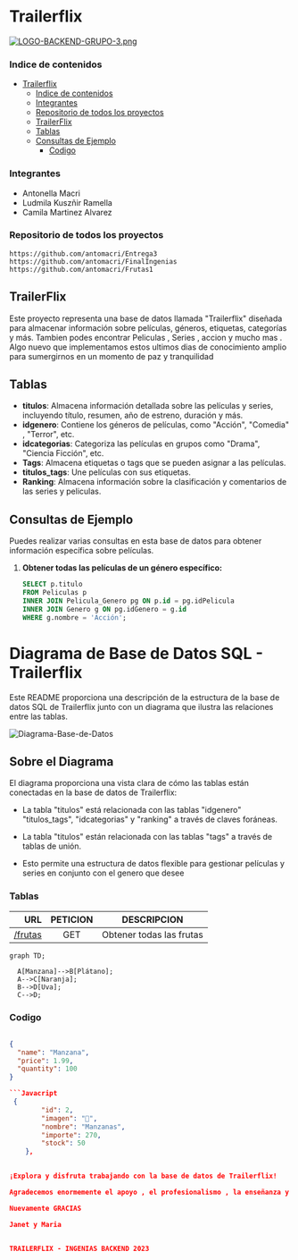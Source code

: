 #  Trailerflix
[![LOGO-BACKEND-GRUPO-3.png](https://i.postimg.cc/cLk2bYzD/LOGO-BACKEND-GRUPO-3.png)](https://postimg.cc/qNn1tt4n)

### Indice de contenidos 
- [Trailerflix](#trailerflix)
    - [Indice de contenidos](#indice-de-contenidos)
    - [Integrantes](#integrantes)
    - [Repositorio de todos los proyectos](#repositorio-de-todos-los-proyectos)
  - [TrailerFlix](#trailerflix-1)
  - [Tablas](#tablas)
  - [Consultas de Ejemplo](#consultas-de-ejemplo)
    - [Codigo](#codigo)
  
    
### Integrantes 
- Antonella Macri
- Ludmila Kuszñir Ramella
- Camila Martinez Alvarez

### Repositorio de todos los proyectos
```
https://github.com/antomacri/Entrega3
https://github.com/antomacri/FinalIngenias
https://github.com/antomacri/Frutas1
```

## TrailerFlix 
Este proyecto  representa una base de datos llamada "Trailerflix" diseñada para almacenar información sobre películas, géneros, etiquetas, categorías y más. Tambien podes encontrar Peliculas , Series , accion y mucho mas . Algo nuevo que implementamos estos ultimos dias de conocimiento amplio para sumergirnos en un momento de paz y tranquilidad  

## Tablas
- **titulos**: Almacena información detallada sobre las películas y series, incluyendo título, resumen, año de estreno, duración y más.
- **idgenero**: Contiene los géneros de películas, como "Acción", "Comedia" , "Terror", etc.
- **idcategorias**: Categoriza las películas en grupos como "Drama", "Ciencia Ficción", etc.
- **Tags**: Almacena etiquetas o tags que se pueden asignar a las películas.
- **titulos_tags**: Une películas con sus etiquetas.
- **Ranking**: Almacena información sobre la clasificación y comentarios de las series y peliculas.

## Consultas de Ejemplo
Puedes realizar varias consultas en esta base de datos para obtener información específica sobre películas.

1. **Obtener todas las películas de un género específico:**
   ```sql
   SELECT p.titulo
   FROM Peliculas p
   INNER JOIN Pelicula_Genero pg ON p.id = pg.idPelicula
   INNER JOIN Genero g ON pg.idGenero = g.id
   WHERE g.nombre = 'Acción';

# Diagrama de Base de Datos SQL - Trailerflix

Este README proporciona una descripción de la estructura de la base de datos SQL de Trailerflix junto con un diagrama que ilustra las relaciones entre las tablas. 

![Diagrama-Base-de-Datos](imags/Diagrama%20trailerflix%20final.png)


## Sobre el Diagrama

El diagrama proporciona una vista clara de cómo las tablas están conectadas en la base de datos de Trailerflix:

- La tabla "titulos"  está relacionada con las tablas "idgenero" "titulos_tags", "idcategorias" y "ranking" a través de claves foráneas.

- La tabla "titulos" están relacionada con las tablas  "tags" a través de tablas de unión.

- Esto permite una estructura de datos flexible para gestionar películas y series en conjunto con el genero que desee

### Tablas

URL | PETICION | DESCRIPCION
---:|:---:| ---
|[/frutas](http://localhost:3008/api/v1/fruits) | GET  | Obtener todas las frutas

```mermaid
graph TD;
  
  A[Manzana]-->B[Plátano];
  A-->C[Naranja];
  B-->D[Uva];
  C-->D;
```
### Codigo
```json
 
{
  "name": "Manzana",
  "price": 1.99,
  "quantity": 100
}

```Javacript
 {
        "id": 2,
        "imagen": "🍎",
        "nombre": "Manzanas",
        "importe": 270,
        "stock": 50
    },
    

¡Explora y disfruta trabajando con la base de datos de Trailerflix!

Agradecemos enormemente el apoyo , el profesionalismo , la enseñanza y paciencia de las profesoras . Estamos muy felices de llegar hasta aca con muchas lagrimas y stres pero hemos logrado aprender y a incorporar todos los conocimiento , Ahora es cuestion de practica !! . 

Nuevamente GRACIAS 

Janet y Maria


TRAILERFLIX - INGENIAS BACKEND 2023 
